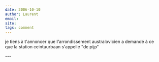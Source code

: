 ```yaml
---
date: 2006-10-10
author: Laurent
email: 
site: 
tags: comment
---
```


<p>je tiens à t'annoncer que l'arrondissement australovicien a demandé à ce que la station ceintuurbaan s'appelle "de pijp"</p>
---